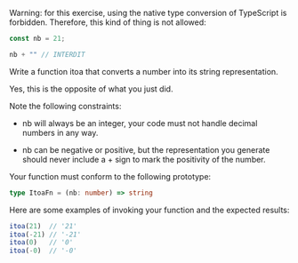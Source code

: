 Warning: for this exercise, using the native type conversion of TypeScript is forbidden. Therefore, this kind of thing is not allowed:

```typescript
const nb = 21;

nb + "" // INTERDIT
```


Write a function itoa that converts a number into its string representation.

Yes, this is the opposite of what you just did.

Note the following constraints:

- nb will always be an integer, your code must not handle decimal numbers in any way.

- nb can be negative or positive, but the representation you generate should never include a + sign to mark the positivity of the number.

Your function must conform to the following prototype:


```typescript
type ItoaFn = (nb: number) => string
```

Here are some examples of invoking your function and the expected results:

```typescript
itoa(21)  // '21'
itoa(-21) // '-21'
itoa(0)   // '0'
itoa(-0)  // '-0'
```
